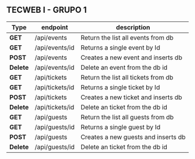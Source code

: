 ## TECWEB I - GRUPO 1 
| Type | endpoint | description |
-------|----------|--------------|
|  **GET**  | /api/events | Return the list all events from db|
|  **GET**  | /api/events/id |Returns a single event by Id|
|  **POST**  | /api/events | Creates a new event and inserts db |
|  **Delete**  | /api/events/id | Delete an event from the db id|
|  **GET**  | /api/tickets | Return the list all tickets from db|
|  **GET**  | /api/tickets/id |Returns a single ticket by Id|
|  **POST**  | /api/tickets | Creates a new ticket and inserts db |
|  **Delete**  | /api/tickets/id | Delete an ticket from the db id|
|  **GET**  | /api/guests | Return the list all guests from db|
|  **GET**  | /api/guests/id |Returns a single guest by Id|
|  **POST**  | /api/guests | Creates a new guests and inserts db |
|  **Delete**  | /api/guests/id | Delete an ticket from the db id|
